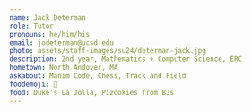```yaml
---
name: Jack Determan
role: Tutor
pronouns: he/him/his
email: jodeterman@ucsd.edu
photo: assets/staff-images/su24/determan-jack.jpg
description: 2nd year, Mathematics + Computer Science, ERC
hometown: North Andover, MA
askabout: Manim Code, Chess, Track and Field
foodemoji: 🍲
food: Duke's La Jolla, Pizookies from BJs
---
```

